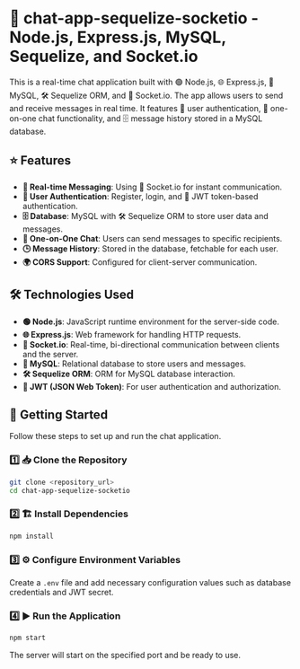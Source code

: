 # 💬 chat-app-sequelize-socketio - Node.js, Express.js, MySQL, Sequelize, and Socket.io

This is a real-time chat application built with 🟢 Node.js, 🌐 Express.js, 🐬 MySQL, 🛠 Sequelize ORM, and 🔌 Socket.io. The app allows users to send and receive messages in real time. It features 🔐 user authentication, 📩 one-on-one chat functionality, and 🗄 message history stored in a MySQL database.

## ⭐ Features
- **💬 Real-time Messaging**: Using 🔌 Socket.io for instant communication.
- **🔐 User Authentication**: Register, login, and 🔑 JWT token-based authentication.
- **🗄 Database**: MySQL with 🛠 Sequelize ORM to store user data and messages.
- **📩 One-on-One Chat**: Users can send messages to specific recipients.
- **🕒 Message History**: Stored in the database, fetchable for each user.
- **🌍 CORS Support**: Configured for client-server communication.

## 🛠 Technologies Used
- **🟢 Node.js**: JavaScript runtime environment for the server-side code.
- **🌐 Express.js**: Web framework for handling HTTP requests.
- **🔌 Socket.io**: Real-time, bi-directional communication between clients and the server.
- **🐬 MySQL**: Relational database to store users and messages.
- **🛠 Sequelize ORM**: ORM for MySQL database interaction.
- **🔑 JWT (JSON Web Token)**: For user authentication and authorization.

## 🚀 Getting Started

Follow these steps to set up and run the chat application.

### 1️⃣ 📥 Clone the Repository
```sh
git clone <repository_url>
cd chat-app-sequelize-socketio
```

### 2️⃣ 🏗 Install Dependencies
```sh
npm install
```

### 3️⃣ ⚙ Configure Environment Variables
Create a `.env` file and add necessary configuration values such as database credentials and JWT secret.

### 4️⃣ ▶ Run the Application
```sh
npm start
```
The server will start on the specified port and be ready to use.
